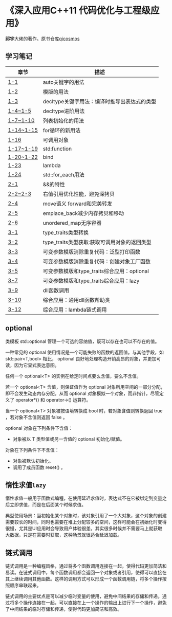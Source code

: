 # 《深入应用C++11 代码优化与工程级应用》

**祁宇**大佬的著作。原书仓库[qicosmos](https://github.com/qicosmos/cosmos)

## 学习笔记

| 章节 | 描述 |
| --- | --- |
| [1-1](./cpp11book/1/1-1/1-1/Test.cpp) | auto关键字的用法 |
| [1-2](./cpp11book/1/1-2/1-2/Test2.cpp) | 模版的用法 |
| [1-3](./cpp11book/1/1-3/1-3/Test.cpp) | decltype关键字用法：编译时推导出表达式的类型|
| [1-4~1-5](./cpp11book/1/1-4/1-4/Test.cpp) | decltype进阶用法 |
| [1-7~1-10](./cpp11book/1/1-7/1-7/Test.cpp) | 列表初始化的用法 |
| [1-14~1-15](./cpp11book/1/1-11~1-15/1-11~1-15/Test.cpp) | for循环的新用法 |
| [1-16](./cpp11book/1/1-16/1-16/Test.cpp) | 可调用对象 |
| [1-17~1-19](./cpp11book/1/1-17/1-17/Test.cpp) | std:function |
| [1-20~1-22](./cpp11book/1/1-20/1-20/Test.cpp) | bind |
| [1-23](./cpp11book/1/1-23/1-23/Test.cpp) | lambda |
| [1-24](./cpp11book/1/1-24/1-24/Test.cpp) | std::for_each用法 |
| [2-1](./cpp11book/2/2-1/2-1/Test.cpp) | &&的特性 |
| [2-2~2-3](./cpp11book/2/2-2/2-2/Test.cpp) | 右值引用优化性能，避免深拷贝 |
| [2-4](./cpp11book/2/2-4/2-4/Test.cpp) | move语义 forward和完美转发 |
| [2-5](./cpp11book/2/2-5/2-5/Test.cpp) | emplace_back减少内存拷贝和移动 |
| [2-6](./cpp11book/2/2-6/2-6/Test.cpp) | unordered_map无序容器 |
| [3-1](./cpp11book/3/3-1/3-1/Test.cpp) | type_traits类型转换 |
| [3-2](./cpp11book/3/3-2/3-2/Test.cpp) | type_traits类型获取:获取可调用对象的返回类型 |
| [3-3](./cpp11book/3/3-3/3-3/Test.cpp) | 可变参数模版消除重复代码：泛型打印函数 |
| [3-4](./cpp11book/3/3-4/3-4/Test.cpp) | 可变参数模版消除重复代码：创建对象工厂函数 |
| [3-5](./cpp11book/3/3-5/3-5/optional.hpp) | 可变参数模版和type_traits综合应用：optional |
| [3-7](./cpp11book/3/3-7~3-8/3-7~3-8/Test.cpp) | 可变参数模版和type_traits综合应用：lazy |
| [3-9](./cpp11book/3/3-9/3-9/Test.cpp) | dll函数调用 |
| [3-10](./cpp11book/3/3-10/3-10/Test.cpp) | 综合应用：通用dll函数帮助类 |
| [3-12](./cpp11book/3/3-12/3-12/Test.cpp) | 综合应用：lambda链式调用 |

## optional

类模板 std::optional 管理一个可选的容纳值，既可以存在也可以不存在的值。

一种常见的 optional 使用情况是一个可能失败的函数的返回值。与其他手段，如 std::pair\<T,bool> 相比， optional 良好地处理构造开销高昂的对象，并更加可读，因为它显式表达意图。

任何一个 optional\<T> 的实例在给定时间点要么含值，要么不含值。

若一个 optional\<T> 含值，则保证值作为 optional 对象所用空间的一部分分配，即不会发生动态内存分配。从而 optional 对象模拟一个对象，而非指针，尽管定义了 operator*() 和 operator->() 运算符。

当一个 optional\<T> 对象被按语境转换成 bool 时，若对象含值则转换返回 true ，若对象不含值则返回 false 。

optional 对象在下列条件下含值：

* 对象被以 T 类型值或另一含值的 optional 初始化/赋值。

对象在下列条件下不含值：

* 对象被默认初始化。
* 调用了成员函数 reset() 。

## 惰性求值`lazy`

惰性求值一般用于函数式编程，在使用延迟求值时，表达式不在它被绑定到变量之后立即求值，而是在后面某个时候求值。

典型使用场景：当初始化某个对象时，该对象引用了一个大对象，这个对象的创建需要较长的时间，同时也需要在堆上分配较多的空间，这样可能会在初始化时变得很慢，尤其是UI应用时会导致用户体验很差。其实很多时候并不需要马上就获取大数据，只是在需要时获取，这种场景就很适合延迟加载。

## 链式调用

链式调用是一种编程风格，通过将多个函数调用连接在一起，使得代码更加简洁和易读。在链式调用中，每个函数调用都会返回一个对象或者引用，使得可以直接在其上继续调用其他函数。这样的调用方式可以形成一个函数调用链，将多个操作按照顺序串联起来。

链式调用的主要优点是可以减少临时变量的使用，避免中间结果的存储和传递。通过将多个操作连接在一起，可以直接在上一个操作的输出上进行下一个操作，避免了中间结果的临时存储和传递，使得代码更加简洁和高效。
